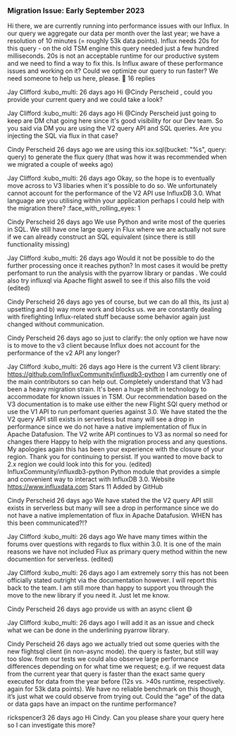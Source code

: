 

### Migration Issue: Early September 2023

Hi there, we are currently running into performance issues with our Influx. In our query we aggregate our data per month over the last year; we have a resolution of 10 minutes (= roughly 53k data points). Influx needs 20s for this query - on the old TSM engine this query needed just a few hundred milliseconds. 20s is not an acceptable runtime for our productive system and we need to find a way to fix this. Is Influx aware of these performance issues and working on it? Could we optimize our query to run faster? We need someone to help us here, please. :slightly_smiling_face:
16 replies


Jay Clifford
:kubo_multi:  26 days ago
Hi
@Cindy Perscheid
, could you provide your current query and we could take a look?


Jay Clifford
:kubo_multi:  26 days ago
Hi
@Cindy Perscheid
 just going to keep are DM chat going here since it's good visibility for our Dev team. So you said via DM you are using the  V2 query API and SQL queries. Are you injecting the SQL via flux in that case?


Cindy Perscheid
  26 days ago
we are using this iox.sql(bucket: "%s", query: query)  to generate the flux query (that was how it was recommended when we migrated a couple of weeks ago)


Jay Clifford
:kubo_multi:  26 days ago
Okay, so the hope is to eventually move across to V3 libaries when it's possible to do so. We unfortunately cannot account for the performance of the V2 API use InfluxDB 3.0. What language are you utilising within your application perhaps I could help with the migration there?
:face_with_rolling_eyes:
1



Cindy Perscheid
  26 days ago
We use Python and write most of the queries in SQL. We still have one large query in Flux where we are actually not sure if we can already construct an SQL equivalent (since there is still functionality missing)


Jay Clifford
:kubo_multi:  26 days ago
Would it not be possible to do the further processing once it reaches python? In most cases it would be pretty perfomant to run the analysis with the pyarrow library or pandas . We could also try influxql via Apache flight aswell to see if this also fills the void (edited)


Cindy Perscheid
  26 days ago
yes of course, but we can do all this, its just a) upsetting and b) way more work and blocks us. we are constantly dealing with firefighting Influx-related stuff because some behavior again just changed without communication.


Cindy Perscheid
  26 days ago
so just to clarify: the only option we have now is to move to the v3 client because Influx does not account for the performance of the v2 API any longer?


Jay Clifford
:kubo_multi:  26 days ago
Here is the current V3 client library: https://github.com/InfluxCommunity/influxdb3-python
I am currently one of the main contributors so can help out. Completely understand that V3 had been a heavy migration strain. It's been a huge shift in technology to accommodate for known issues in TSM.
Our recommendation based on the V3 documentation is to make use either the new Flight SQl query method or use the V1 API to run perfomant queries against 3.0. We have stated the the V2 query API still exists in serverless but many will see a drop in performance since we do not have a native implementation of flux in Apache Datafusion.
The V2 write API continues to V3 as normal so need for changes there
Happy to help with the migration process and any questions. My apologies again this has been your experience with the closure of your region. Thank you for continuing to persist. If you wanted to move back to 2.x region we could look into this for you. (edited)
InfluxCommunity/influxdb3-python
Python module that provides a simple and convenient way to interact with InfluxDB 3.0.
Website
https://www.influxdata.com
Stars
11
Added by GitHub


Cindy Perscheid
  26 days ago
 We have stated the the V2 query API still exists in serverless but many will see a drop in performance since we do not have a native implementation of flux in Apache Datafusion.
WHEN has this been communicated?!?


Jay Clifford
:kubo_multi:  26 days ago
We have many times within the forums over questions with regards to flux within 3.0. It is one of the main reasons we have not included Flux as primary query method within the new documention for serverless. (edited)


Jay Clifford
:kubo_multi:  26 days ago
I am extremely sorry this has not been officially stated outright via the documentation however. I will report this back to the team.
I am still more than happy to support you through the move to the new library if you need it. Just let me know.


Cindy Perscheid
  26 days ago
provide us with an async client :smile:


Jay Clifford
:kubo_multi:  26 days ago
I will add it as an issue and check what we can be done in the underlining pyarrow library.


Cindy Perscheid
  26 days ago
we actually tried out some queries with the new flightsql client (in non-async mode). the query is faster, but still way too slow. from our tests we could also observe large performance differences depending on for what time we request; e.g. if we request data from the current year that query is faster than the exact same query executed for data from the year before (12s vs. >40s runtime, respectively. again for 53k data points). We have no reliable benchmark on this though, it’s just what we could observe from trying out. Could the “age” of the data or data gaps have an impact on the runtime performance?


rickspencer3
  26 days ago
Hi Cindy. Can you please share your query here so I can investigate this more?
